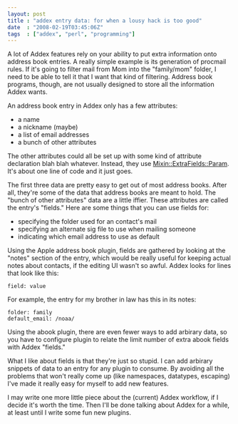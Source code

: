 ```yaml
---
layout: post
title : "addex entry data: for when a lousy hack is too good"
date  : "2008-02-19T03:45:06Z"
tags  : ["addex", "perl", "programming"]
---
```

A lot of Addex features rely on your ability to put extra information onto
address book entries.  A really simple example is its generation of procmail
rules.  If it's going to filter mail from Mom into the "family/mom" folder, I
need to be able to tell it that I want that kind of filtering.  Address book
programs, though, are not usually designed to store all the information Addex
wants.

An address book entry in Addex only has a few attributes:

* a name
* a nickname (maybe)
* a list of email addresses
* a bunch of other attributes

The other attributes could all be set up with some kind of attribute
declaration blah blah whatever.  Instead, they use
[Mixin::ExtraFields::Param](http://search.cpan.org/dist/Mixin-ExtraFields-Param).  It's about one line of code and it just goes.

The first three data are pretty easy to get out of most address books.  After
all, they're some of the data that address books are meant to hold.  The "bunch
of other attributes" data are a little iffier.  These attributes are called the
entry's "fields."  Here are some things that you can use fields for:

* specifying the folder used for an contact's mail
* specifying an alternate sig file to use when mailing someone
* indicating which email address to use as default

Using the Apple address book plugin, fields are gathered by looking at the
"notes" section of the entry, which would be really useful for keeping actual
notes about contacts, if the editing UI wasn't so awful.  Addex looks for lines
that look like this:

    field: value

For example, the entry for my brother in law has this in its notes:

    folder: family
    default_email: /noaa/

Using the abook plugin, there are even fewer ways to add arbirary data, so you
have to configure plugin to relate the limit number of extra abook fields with
Addex "fields."

What I like about fields is that they're just so stupid.  I can add arbirary
snippets of data to an entry for any plugin to consume.  By avoiding all the
problems that won't really come up (like namespaces, datatypes, escaping) I've
made it really easy for myself to add new features.

I may write one more little piece about the (current) Addex workflow, if I
decide it's worth the time.  Then I'll be done talking about Addex for a while,
at least until I write some fun new plugins.

